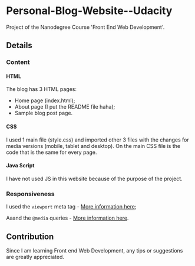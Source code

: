 # Personal-Blog-Website--Udacity
Project of the Nanodegree Course 'Front End Web Development'.
## Details

### Content
#### HTML
The blog has 3 HTML pages:
- Home page (index.html);
- About page (I put the README file haha);
- Sample blog post page.

#### CSS
I used 1 main file (style.css) and imported other 3 files with the changes for media versions (mobile, tablet and desktop). On the main CSS file is the code that is the same for every page.

#### Java Script
I have not used JS in this website because of the purpose of the project.

### Responsiveness
I used the `viewport` meta tag - [More information here](https://developer.mozilla.org/en-US/docs/Mozilla/Mobile/Viewport_meta_tag);

Aaand the `@media` queries - [More information here](https://www.w3schools.com/css/css_rwd_mediaqueries.asp).

## Contribution
Since I am learning Front end Web Development, any tips or suggestions are greatly appreciated.
